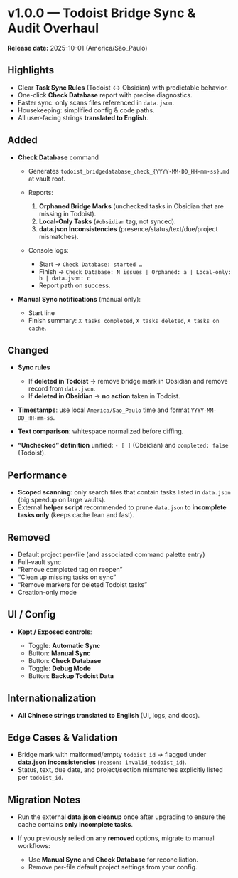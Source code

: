 # v1.0.0 — Todoist Bridge Sync & Audit Overhaul

**Release date:** 2025-10-01 (America/São_Paulo)

## Highlights

* Clear **Task Sync Rules** (Todoist ↔ Obsidian) with predictable behavior.
* One-click **Check Database** report with precise diagnostics.
* Faster sync: only scans files referenced in `data.json`.
* Housekeeping: simplified config & code paths.
* All user-facing strings **translated to English**.

## Added

* **Check Database** command

  * Generates `todoist_bridgedatabase_check_{YYYY-MM-DD_HH-mm-ss}.md` at vault root.
  * Reports:

    1. **Orphaned Bridge Marks** (unchecked tasks in Obsidian that are missing in Todoist).
    2. **Local-Only Tasks** (`#obsidian` tag, not synced).
    3. **data.json Inconsistencies** (presence/status/text/due/project mismatches).
  * Console logs:

    * Start → `Check Database: started …`
    * Finish → `Check Database: N issues | Orphaned: a | Local-only: b | data.json: c`
    * Report path on success.
* **Manual Sync notifications** (manual only):

  * Start line
  * Finish summary: `X tasks completed`, `X tasks deleted`, `X tasks on cache`.

## Changed

* **Sync rules**

  * If **deleted in Todoist** → remove bridge mark in Obsidian and remove record from `data.json`.
  * If **deleted in Obsidian** → **no action** taken in Todoist.
* **Timestamps**: use local `America/Sao_Paulo` time and format `YYYY-MM-DD_HH-mm-ss`.
* **Text comparison**: whitespace normalized before diffing.
* **“Unchecked” definition** unified: `- [ ]` (Obsidian) and `completed: false` (Todoist).

## Performance

* **Scoped scanning**: only search files that contain tasks listed in `data.json` (big speedup on large vaults).
* External **helper script** recommended to prune `data.json` to **incomplete tasks only** (keeps cache lean and fast).

## Removed

* Default project per-file (and associated command palette entry)
* Full-vault sync
* “Remove completed tag on reopen”
* “Clean up missing tasks on sync”
* “Remove markers for deleted Todoist tasks”
* Creation-only mode

## UI / Config

* **Kept / Exposed controls**:

  * Toggle: **Automatic Sync**
  * Button: **Manual Sync**
  * Button: **Check Database**
  * Toggle: **Debug Mode**
  * Button: **Backup Todoist Data**

## Internationalization

* **All Chinese strings translated to English** (UI, logs, and docs).

## Edge Cases & Validation

* Bridge mark with malformed/empty `todoist_id` → flagged under **data.json inconsistencies** (`reason: invalid_todoist_id`).
* Status, text, due date, and project/section mismatches explicitly listed per `todoist_id`.

## Migration Notes

* Run the external **data.json cleanup** once after upgrading to ensure the cache contains **only incomplete tasks**.
* If you previously relied on any **removed** options, migrate to manual workflows:

  * Use **Manual Sync** and **Check Database** for reconciliation.
  * Remove per-file default project settings from your config.